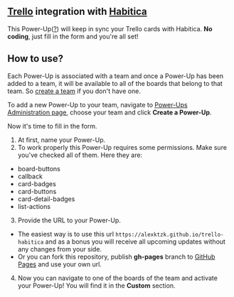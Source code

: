 ## [Trello](https://trello.com) integration with [Habitica](https://habitica.com)
This Power-Up([?](https://trello.com/en/guide/power-up-productivity)) will keep in sync your Trello cards with Habitica. **No coding**, just fill in the form and you're all set!

## How to use?
Each Power-Up is associated with a team and once a Power-Up has been added to a team, it will be available to all of the boards that belong to that team. So [create a team](https://trello.com/en/guide/create-a-team.html) if you don't have one.

To add a new Power-Up to your team, navigate to [Power-Ups Administration page](https://trello.com/power-ups/admin), choose your team and click **Create a Power-Up**.

Now it's time to fill in the form.

1. At first, name your Power-Up.
2. To work properly this Power-Up requires some permissions. Make sure you've checked all of them. Here they are:
  * board-buttons
  * callback
  * card-badges
  * card-buttons
  * card-detail-badges
  * list-actions
3. Provide the URL to your Power-Up.
  * The easiest way is to use this url `https://alexktzk.github.io/trello-habitica` and as a bonus you will receive all upcoming updates without any changes from your side.
  * Or you can fork this repository, publish **gh-pages** branch to [GitHub Pages](https://pages.github.com) and use your own url.
4. Now you can navigate to one of the boards of the team and activate your Power-Up! You will find it in the **Custom** section.

